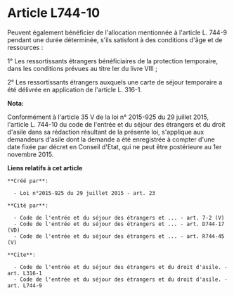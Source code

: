 # Article L744-10

Peuvent également bénéficier de l'allocation mentionnée à l'article L. 744-9 pendant une durée déterminée, s'ils satisfont à
des conditions d'âge et de ressources : 

1° Les ressortissants étrangers bénéficiaires de la protection temporaire, dans les conditions prévues au titre Ier du livre
VIII ; 

2° Les ressortissants étrangers auxquels une carte de séjour temporaire a été délivrée en application de l'article L. 316-1.

**Nota:**

Conformément à l'article 35 V de la loi n° 2015-925 du 29 juillet 2015, l'article L. 744-10 du code de l'entrée et du séjour
des étrangers et du droit d'asile dans sa rédaction résultant de la présente loi, s'applique aux demandeurs d'asile dont la
demande a été enregistrée à compter d'une date fixée par décret en Conseil d'Etat, qui ne peut être postérieure au 1er
novembre 2015.

**Liens relatifs à cet article**

	**Créé par**:

	  - Loi n°2015-925 du 29 juillet 2015 - art. 23

	**Cité par**:

	  - Code de l'entrée et du séjour des étrangers et ... - art. 7-2 (V)
	  - Code de l'entrée et du séjour des étrangers et ... - art. D744-17 (VD)
	  - Code de l'entrée et du séjour des étrangers et ... - art. R744-45 (V)

	**Cite**:

	  - Code de l'entrée et du séjour des étrangers et du droit d'asile. - art. L316-1
	  - Code de l'entrée et du séjour des étrangers et du droit d'asile. - art. L744-9
